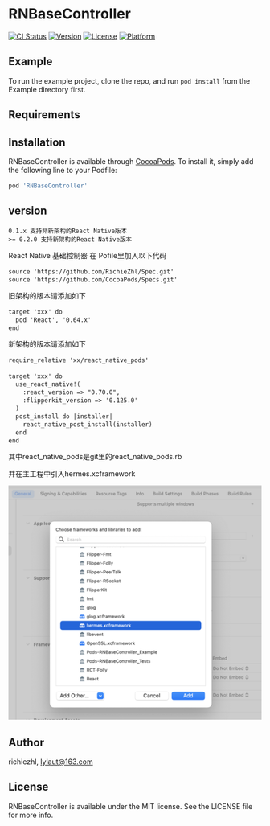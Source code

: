 # RNBaseController

[![CI Status](https://img.shields.io/travis/richiezhl/RNBaseController.svg?style=flat)](https://travis-ci.org/richiezhl/RNBaseController)
[![Version](https://img.shields.io/cocoapods/v/RNBaseController.svg?style=flat)](https://cocoapods.org/pods/RNBaseController)
[![License](https://img.shields.io/cocoapods/l/RNBaseController.svg?style=flat)](https://cocoapods.org/pods/RNBaseController)
[![Platform](https://img.shields.io/cocoapods/p/RNBaseController.svg?style=flat)](https://cocoapods.org/pods/RNBaseController)

## Example

To run the example project, clone the repo, and run `pod install` from the Example directory first.

## Requirements

## Installation

RNBaseController is available through [CocoaPods](https://cocoapods.org). To install
it, simply add the following line to your Podfile:

```ruby
pod 'RNBaseController'
```

## version
```
0.1.x 支持非新架构的React Native版本
>= 0.2.0 支持新架构的React Native版本
```

React Native 基础控制器
在 Pofile里加入以下代码
```
source 'https://github.com/RichieZhl/Spec.git'
source 'https://github.com/CocoaPods/Specs.git'
```

旧架构的版本请添加如下
```
target 'xxx' do
  pod 'React', '0.64.x'
end
```

新架构的版本请添加如下
```
require_relative 'xx/react_native_pods'

target 'xxx' do
  use_react_native!(
    :react_version => "0.70.0",
    :flipperkit_version => '0.125.0'
  )
  post_install do |installer|
    react_native_post_install(installer)
  end
end
```

其中react_native_pods是git里的react_native_pods.rb

并在主工程中引入hermes.xcframework

![](./ec9a20e0-2543-4101-b4f2-5c00b476b810.png)

## Author

richiezhl, lylaut@163.com

## License

RNBaseController is available under the MIT license. See the LICENSE file for more info.
